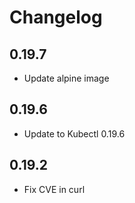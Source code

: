 # Changelog

## 0.19.7
* Update alpine image

## 0.19.6

* Update to Kubectl 0.19.6

## 0.19.2

* Fix CVE in curl
